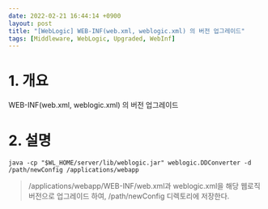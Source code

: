 ```yaml
---
date: 2022-02-21 16:44:14 +0900
layout: post
title: "[WebLogic] WEB-INF(web.xml, weblogic.xml) 의 버전 업그레이드"
tags: [Middleware, WebLogic, Upgraded, WebInf]
---
```



# 1. 개요
WEB-INF(web.xml, weblogic.xml) 의 버전 업그레이드

# 2. 설명

`java -cp "$WL_HOME/server/lib/weblogic.jar" weblogic.DDConverter -d /path/newConfig /applications/webapp`

> /applications/webapp/WEB-INF/web.xml과 weblogic.xml을 해당 웹로직 버전으로 업그레이드 하여, /path/newConfig 디렉토리에 저장한다.